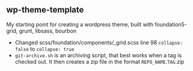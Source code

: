 ## wp-theme-template

My starting point for creating a wordpress theme, built with foundation5-grid, grunt, libsass, bourbon

* Changed scss/foundation/components/_grid.scss line 98 `collapse: false` to `collapse: true`
* `git-archive.sh` is an archiving script, that best works when a tag is checked out. It then creates a zip file in the format `REPO_NAME`.`TAG`.zip

<!-- # Usage

Check the `Path` class and see if it reflects your folder structure. The assumption is either that you use the default wordpress structure (with all files inside the theme folder in `wp-content/themes/`) or an alternative in the form:

```
    wordpress
        assets
            img
            css
            js
            themes
        extensions
        uploads
        wp-admin
        wp-includes
        ...
```

Define them with the help of these constants:

``` php
define('WP_SITEURL', '' );

define ('WP_CONTENT_FOLDERNAME', 'assets');
define ('WP_CONTENT_DIR', ABSPATH . WP_CONTENT_FOLDERNAME) ;
define ('WP_CONTENT_URL', WP_SITEURL . WP_CONTENT_FOLDERNAME);
define ('WP_PLUGIN_DIR', ABSPATH . '/extensions');
define ('WP_PLUGIN_URL', WP_SITEURL .'extensions');
define( 'UPLOADS', '/uploads' );
```

If you choose a different structure for these files you should reflect these changes in the `Path` class  -->
